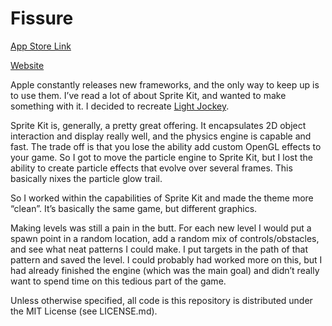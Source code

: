 Fissure
=======

<a href="https://itunes.apple.com/us/app/fissure/id876534116">App Store Link</a>

<a href="http://fieldman.org/fissure">Website</a>

Apple constantly releases new frameworks, and the only way to keep up is to use them. I’ve read a lot of about Sprite Kit, and wanted to make something with it. I decided to recreate <a href="http://fieldman.org/light-jockey">Light Jockey</a>.

Sprite Kit is, generally, a pretty great offering. It encapsulates 2D object interaction and display really well, and the physics engine is capable and fast. The trade off is that you lose the ability add custom OpenGL effects to your game. So I got to move the particle engine to Sprite Kit, but I lost the ability to create particle effects that evolve over several frames. This basically nixes the particle glow trail.

So I worked within the capabilities of Sprite Kit and made the theme more “clean”. It’s basically the same game, but different graphics.

Making levels was still a pain in the butt. For each new level I would put a spawn point in a random location, add a random mix of controls/obstacles, and see what neat patterns I could make. I put targets in the path of that pattern and saved the level. I could probably had worked more on this, but I had already finished the engine (which was the main goal) and didn’t really want to spend time on this tedious part of the game.

Unless otherwise specified, all code is this repository is distributed under the MIT License (see LICENSE.md).